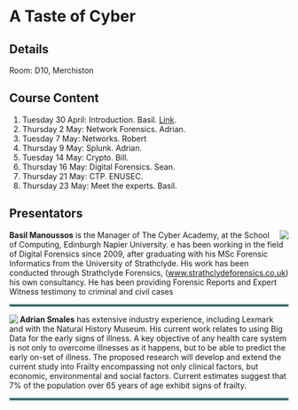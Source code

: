 # A Taste of Cyber
## Details
Room: D10, Merchiston

## Course Content

1. Tuesday 30 April: Introduction. Basil. [Link]( https://github.com/billbuchanan/taste_of_cyber/tree/master/01_introduction).
2. Thursday 2 May: Network Forensics. Adrian.
3. Tuesday 7 May: Networks. Robert
4. Thursday 9 May: Splunk. Adrian.
5. Tuesday 14 May: Crypto. Bill.
6. Thursday 16 May: Digital Forensics. Sean.
7. Thursday 21 May: CTP. ENUSEC.
8. Thursday 23 May: Meet the experts. Basil.

## Presentators

<img src="https://www.napier.ac.uk/~/media/worktribe/person/file-122916.png?h=200&as=1&hash=A9CB9256B7EF65D8DA5C5FBB252796802137EA59" align="right"/> <b>Basil Manoussos</b> is the Manager of The Cyber Academy, at the School of Computing, Edinburgh Napier University. e has been working in the field of Digital Forensics since 2009, after graduating with his MSc Forensic Informatics from the University of Strathclyde. His work has been conducted through Strathclyde Forensics, (www.strathclydeforensics.co.uk) his own consultancy. He has been providing Forensic Reports and Expert Witness testimony to criminal and civil cases 

<hr style="border: 2px solid#5b9aa0;" />

<img src="https://www.napier.ac.uk/~/media/worktribe/person/file-110783.jpg?h=200&as=1&hash=A0B7C2AF39D4C0D4AD93A35781BD0B6902DFDD37" align="left"/>  <b>Adrian Smales</b> has extensive industry experience, including Lexmark and with the Natural History Museum. His current work relates to using Big Data for the early signs of illness. A key objective of any health care system is not only to overcome illnesses as it happens, but to be able to predict the early on-set of illness. The proposed research will develop and extend the current study into Frailty encompassing not only clinical factors, but economic, environmental and social factors.  Current estimates suggest that 7% of the population over 65 years of age exhibit signs of frailty.

<hr style="border: 2px solid#5b9aa0;" />
